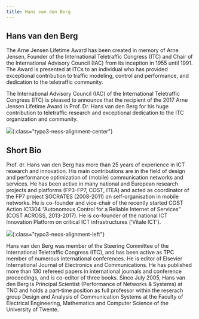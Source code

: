 ```yaml
---
title: Hans van den Berg
---
```


## Hans van den Berg

The Arne Jensen Lifetime Award has been created in memory of Arne Jensen, Founder of the International Teletraffic Congress (ITC) and Chair of the International Advisory Council (IAC) from its inception in 1955 until 1991. The Award is presented at ITCs to an individual who has provided exceptional contribution to traffic modeling, control and performance, and dedication to the teletraffic community.

The International Advisory Council (IAC) of the International Teletraffic Congress (ITC) is pleased to announce that the recipient of the 2017 Arne Jensen Lifetime Award is Prof. Dr. Hans van den Berg for his huge contribution to teletraffic research and exceptional dedication to the ITC organization and community.


![]({{site.baseurl}}/assets/Persistent/hansVanDenBerg-449x299.jpg){:class="typo3-neos-alignment-center"}

## **Short Bio**

Prof. dr. Hans van den Berg has more than 25 years of experience in ICT research and innovation. His main contributions are in the field of design and performance optimization of (mobile) communication networks and services. He has been active in many national and European research projects and platforms (FP3-FP7, COST, ITEA) and acted as coordinator of the FP7 project SOCRATES (2008-2011) on self-organisation in mobile networks. He is co-founder and vice-chair of the recently started COST Action IC1304 “Autonomous Control for a Reliable Internet of Services” (COST ACROSS, 2013-2017). He is co-founder of the national ICT Innovation Platform on critical ICT infrastructures (‘Vitale ICT’).


![]({{site.baseurl}}/assets/Persistent/hvdb-156x171.jpg){:class="typo3-neos-alignment-left"}

Hans van den Berg was member of the Steering Committee of the International Teletraffic Congress (ITC), and has been active as TPC member of numerous international conferences. He is editor of Elsevier International Journal of Electronics and Communications. He has published more than 130 refereed papers in international journals and conference proceedings, and is co-editor of three books. Since July 2005, Hans van den Berg is Principal Scientist (Performance of Networks & Systems) at TNO and holds a part-time position as full professor within the reserach group Design and Analysis of Communication Systems at the Faculty of Electrical Engineering, Mathematics and Computer Science of the University of Twente.